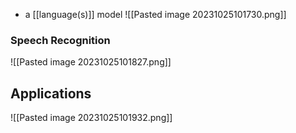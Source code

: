 - a [[language(s)]] model
![[Pasted image 20231025101730.png]]

### Speech Recognition
![[Pasted image 20231025101827.png]]

## Applications
![[Pasted image 20231025101932.png]]